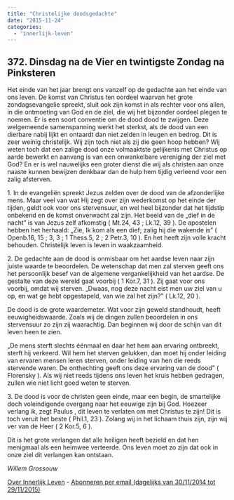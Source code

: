 ```yaml
---
title: "Christelijke doodsgedachte"
date: "2015-11-24"
categories: 
  - "innerlijk-leven"
---
```


## 372\. Dinsdag na de Vier en twintigste Zondag na Pinksteren

Het einde van het jaar brengt ons vanzelf op de gedachte aan het einde van ons leven. De komst van Christus ten oordeel waarvan het grote zondagsevangelie spreekt, sluit ook zijn komst in als rechter voor ons allen, in die ontmoeting van God en de ziel, die wij het bijzonder oordeel plegen te noemen. Er is een soort conventie om de dood dood te zwijgen. Deze welgemeende samenspanning werkt het sterkst, als de dood van een dierbare nabij lijkt en ontaardt dan niet zelden in leugen en bedrog. Dit is zeer weinig christelijk. Wij zijn toch niet als zij die geen hoop hebben? Wij weten toch dat een zalige dood onze volmaaktste gelijkenis met Christus op aarde bewerkt en aanvang is van een onwankelbare vereniging der ziel met God? En er is wel nauwelijks een groter dienst die wij als christen aan onze naaste kunnen bewijzen denkbaar dan de hulp hem tijdig verleend voor een zalig afsterven.

1\. In de evangeliën spreekt Jezus zelden over de dood van de afzonderlijke mens. Maar veel van wat Hij zegt over zijn wederkomst op het einde der tijden, geldt ook voor ons stervensuur, en wel heel bijzonder dat het tijdstip onbekend en de komst onverwacht zal zijn. Het beeld van de „dief in de nacht” is van Jezus zelf afkomstig ( Mt.24, 43 ; Lk.12, 39 ). De apostelen hebben het herhaald: „Zie, Ik kom als een dief; zalig hij die wakende is” ( Openb.16, 15 ; 3, 3 ; 1 Thess.5, 2 ; 2 Petr.3, 10 ). En het heeft zijn volle kracht behouden. Christelijk leven is leven in waakzaamheid.

2\. De gedachte aan de dood is onmisbaar om het aardse leven naar zijn juiste waarde te beoordelen. De wetenschap dat men zal sterven geeft ons het persoonlijk besef van de algemene vergankelijkheid van het aardse. De gestalte van deze wereld gaat voorbij ( 1 Kor.7, 31 ). Zij gaat voor ons voorbij, omdat wij sterven. „Dwaas, nog deze nacht eist men uw ziel van u op, en wat ge hebt opgestapeld, van wie zal het zijn?” ( Lk.12, 20 ).

De dood is de grote waardemeter. Wat voor zijn geweld standhoudt, heeft eeuwigheidswaarde. Zoals wij de dingen zullen beoordelen in ons stervensuur zo zijn zij waarachtig. Dan beginnen wij door de schijn van dit leven heen te zien.

„De mens sterft slechts éénmaal en daar het hem aan ervaring ontbreekt, sterft hij verkeerd. Wil hem het sterven gelukken, dan moet hij onder leiding van ervaren mensen leren sterven, onder leiding van hen die reeds stervende waren. De onthechting geeft ons deze ervaring van de dood” ( Florensky ). Als wij niet reeds tijdens ons leven het kruis hebben gedragen, zullen wie niet licht goed weten te sterven.

3\. De dood is voor de christen geen einde, maar een begin, de smartelijke doch voleindigende overgang naar het eeuwige zijn bij God. Hoezeer verlang ik, zegt Paulus , dit leven te verlaten om met Christus te zijn! Dit is toch veruit het beste ( Phil.1, 23 ). Zolang wij in het lichaam thuis zijn, zijn wij ver van de Heer ( 2 Kor.5, 6 ).

Dit is het grote verlangen dat alle heiligen heeft bezield en dat hen menigmaal als een heimwee verteerde. Ons leven moet zo zijn dat ook in onze ziel dit verlangen kan ontstaan.

_Willem Grossouw_

[Over Innerlijk Leven](http://www.gelovenleren.net/2014/11/27/een-jaar-lang-innerlijk-leven-op-geloven-leren/) - [Abonneren per email (dagelijks van 30/11/2014 tot 29/11/2015)](http://eepurl.com/9P3DT)
